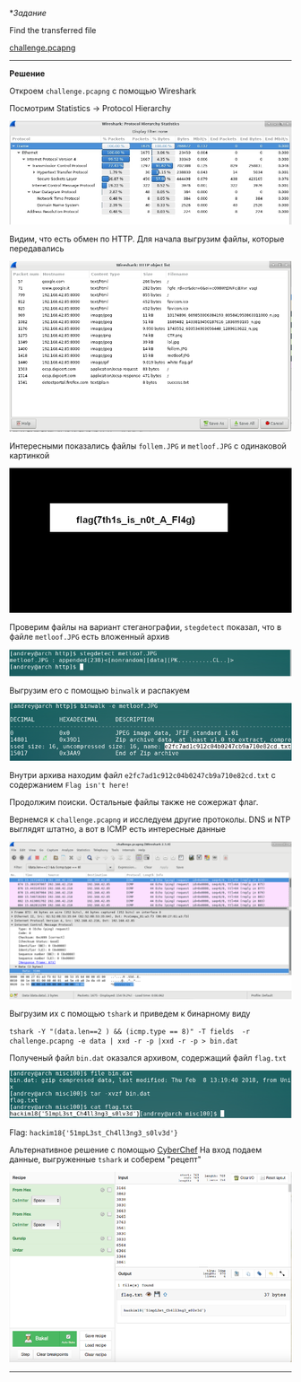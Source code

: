 **Задание*

Find the transferred file

[challenge.pcapng](https://s3.amazonaws.com/hackim18/misc/pcap/challenge.pcapng)


-----


**Решение**

Откроем `challenge.pcapng` с помощью Wireshark

Посмотрим Statistics -> Protocol Hierarchy

![](https://github.com/ambalabanov/writeups/raw/master/nullcomHackIM2018/Misc2/statistics.jpg)

Видим, что есть обмен по HTTP. Для начала выгрузим файлы, которые передавались

![](https://github.com/ambalabanov/writeups/raw/master/nullcomHackIM2018/Misc2/objects.png)

Интересными показались файлы `follem.JPG` и `metloof.JPG` с одинаковой картинкой

![](https://github.com/ambalabanov/writeups/raw/master/nullcomHackIM2018/Misc2/metloof.JPG)

Проверим файлы на вариант стеганографии, `stegdetect` показал, что в файле `metloof.JPG` есть вложенный архив

![](https://github.com/ambalabanov/writeups/raw/master/nullcomHackIM2018/Misc2/stegdetect.png)

Выгрузим его с помощью `binwalk` и распакуем

![](https://github.com/ambalabanov/writeups/raw/master/nullcomHackIM2018/Misc2/binwalk.png)

Внутри архива находим файл `e2fc7ad1c912c04b0247cb9a710e82cd.txt` с содержанием `Flag isn't here!`

Продолжим поиски. Остальные файлы также не сожержат флаг.

Вернемся к `challenge.pcapng` и исследуем другие протоколы.
DNS и NTP выглядят штатно, а вот в ICMP есть интересные данные

![](https://github.com/ambalabanov/writeups/raw/master/nullcomHackIM2018/Misc2/icmp.png)

Выгрузим их с помощью `tshark` и приведем к бинарному виду

`tshark -Y "(data.len==2 ) && (icmp.type == 8)" -T fields  -r challenge.pcapng -e data | xxd -r -p |xxd -r -p > bin.dat`

Полученый файл `bin.dat` оказался архивом, содержащий файл `flag.txt`

![](https://github.com/ambalabanov/writeups/raw/master/nullcomHackIM2018/Misc2/tar.png)

Flag: `hackim18{'51mpL3st_Ch4ll3ng3_s0lv3d'}`

Альтернативное решение с помощью [CyberChef](https://gchq.github.io/CyberChef/)
На вход подаем данные, выгруженные `tshark` и соберем "рецепт"

![](https://github.com/ambalabanov/writeups/raw/master/nullcomHackIM2018/Misc2/cyberchef.png)


-----

